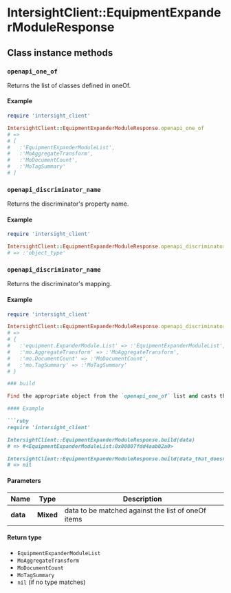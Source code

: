 # IntersightClient::EquipmentExpanderModuleResponse

## Class instance methods

### `openapi_one_of`

Returns the list of classes defined in oneOf.

#### Example

```ruby
require 'intersight_client'

IntersightClient::EquipmentExpanderModuleResponse.openapi_one_of
# =>
# [
#   :'EquipmentExpanderModuleList',
#   :'MoAggregateTransform',
#   :'MoDocumentCount',
#   :'MoTagSummary'
# ]
```

### `openapi_discriminator_name`

Returns the discriminator's property name.

#### Example

```ruby
require 'intersight_client'

IntersightClient::EquipmentExpanderModuleResponse.openapi_discriminator_name
# => :'object_type'
```

### `openapi_discriminator_name`

Returns the discriminator's mapping.

#### Example

```ruby
require 'intersight_client'

IntersightClient::EquipmentExpanderModuleResponse.openapi_discriminator_mapping
# =>
# {
#   :'equipment.ExpanderModule.List' => :'EquipmentExpanderModuleList',
#   :'mo.AggregateTransform' => :'MoAggregateTransform',
#   :'mo.DocumentCount' => :'MoDocumentCount',
#   :'mo.TagSummary' => :'MoTagSummary'
# }

### build

Find the appropriate object from the `openapi_one_of` list and casts the data into it.

#### Example

```ruby
require 'intersight_client'

IntersightClient::EquipmentExpanderModuleResponse.build(data)
# => #<EquipmentExpanderModuleList:0x00007fdd4aab02a0>

IntersightClient::EquipmentExpanderModuleResponse.build(data_that_doesnt_match)
# => nil
```

#### Parameters

| Name | Type | Description |
| ---- | ---- | ----------- |
| **data** | **Mixed** | data to be matched against the list of oneOf items |

#### Return type

- `EquipmentExpanderModuleList`
- `MoAggregateTransform`
- `MoDocumentCount`
- `MoTagSummary`
- `nil` (if no type matches)

